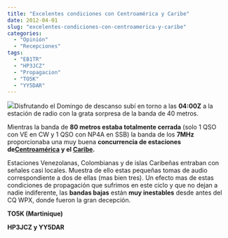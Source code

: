 ```yaml
---
title: "Excelentes condiciones con Centroamérica y Caribe"
date: 2012-04-01
slug: "excelentes-condiciones-con-centroamerica-y-caribe"
categories:
  - "Opinión"
  - "Recepciones"
tags:
  - "EB1TR"
  - "HP3JCZ"
  - "Propagacion"
  - "TO5K"
  - "YY5DAR"
---
```


 

![](https://upload.wikimedia.org/wikipedia/commons/thumb/0/00/Centroamerica_politico.png/250px-Centroamerica_politico.png)Disfrutando el Domingo de descanso subí en torno a las **04:00Z** a la estación de radio con la grata sorpresa de la banda de 40 metros.

Mientras la banda de **80 metros estaba totalmente cerrada** (solo 1 QSO con VE en CW y 1 QSO con NP4A en SSB) la banda de los **7MHz** proporcionaba una muy buena **concurrencia de estaciones de[Centroamérica](http://es.wikipedia.org/wiki/Am%C3%A9rica_Central) y el [Caribe](http://es.wikipedia.org/wiki/Caribe_\(regi%C3%B3n\)).**

Estaciones Venezolanas, Colombianas y de islas Caribeñas entraban con señales casi locales. Muestra de ello estas pequeñas tomas de audio correspondiente a dos de ellas (mas bien tres). Un efecto mas de estas condiciones de propagación que sufrimos en este ciclo y que no dejan a nadie indiferente, las **bandas bajas** están **muy inestables** desde antes del CQ WPX, donde fueron la gran decepción.

**TO5K (Martinique)**  


**HP3JCZ y YY5DAR**  

